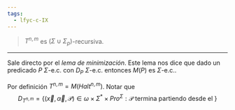 ```yaml
---
tags:
  - lfyc-c-IX
---
```

> $T^{n,m}$ es $(\Sigma\cup\Sigma_p)$-recursiva.

- - - 
Sale directo por el *lema de minimización*. Este lema nos dice que dado un predicado $P$ $\Sigma$-e.c. con $D_P$ $\Sigma$-e.c. entonces $M(P)$ es $\Sigma$-e.c..

Por definición $T^{n,m}=M({Halt}^{n,m})$. Notar que
$$
D_{T^{n,m}}=\{
(\vec{x},\vec{\alpha},\mathcal{P})\in\omega\times\Sigma^{\ast}\times{Pro^{\Sigma}}:\mathcal{P}\text{ termina partiendo desde el }
\}
$$